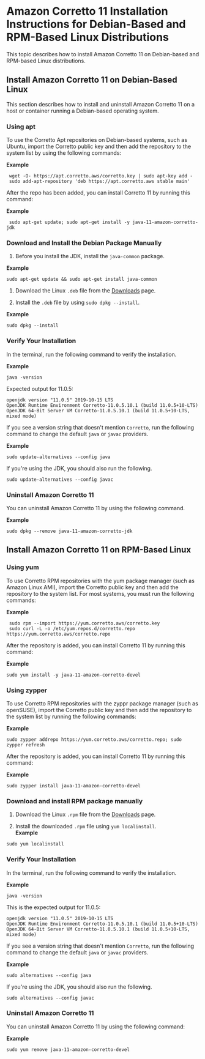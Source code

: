 # Amazon Corretto 11 Installation Instructions for Debian\-Based and RPM\-Based Linux Distributions<a name="generic-linux-install"></a>

This topic describes how to install Amazon Corretto 11 on Debian\-based and RPM\-based Linux distributions\. 

## Install Amazon Corretto 11 on Debian\-Based Linux<a name="debian-install-instruct"></a>

This section describes how to install and uninstall Amazon Corretto 11 on a host or container running a Debian\-based operating system\.

### Using apt<a name="amazon-corretto-yum-verify"></a>

To use the Corretto Apt repositories on Debian\-based systems, such as Ubuntu, import the Corretto public key and then add the repository to the system list by using the following commands: 

**Example**  

```
 wget -O- https://apt.corretto.aws/corretto.key | sudo apt-key add - 
 sudo add-apt-repository 'deb https://apt.corretto.aws stable main'
```

After the repo has been added, you can install Corretto 11 by running this command:

**Example**  

```
 sudo apt-get update; sudo apt-get install -y java-11-amazon-corretto-jdk
```

### Download and Install the Debian Package Manually<a name="debian-deb-install-instruct"></a>

1.  Before you install the JDK, install the `java-common` package\.   

**Example**  

   ```
   sudo apt-get update && sudo apt-get install java-common
   ```

1.  Download the Linux `.deb` file from the [Downloads](downloads-list.md) page\. 

1.  Install the `.deb` file by using `sudo dpkg --install`\.   

**Example**  

   ```
   sudo dpkg --install 
   ```

### Verify Your Installation<a name="debian-deb-verify"></a>

 In the terminal, run the following command to verify the installation\. 

**Example**  

```
java -version
```
Expected output for 11\.0\.5:   

```
openjdk version "11.0.5" 2019-10-15 LTS
OpenJDK Runtime Environment Corretto-11.0.5.10.1 (build 11.0.5+10-LTS)
OpenJDK 64-Bit Server VM Corretto-11.0.5.10.1 (build 11.0.5+10-LTS, mixed mode)
```

 If you see a version string that doesn't mention `Corretto`, run the following command to change the default `java` or `javac` providers\. 

**Example**  

```
sudo update-alternatives --config java
```
If you're using the JDK, you should also run the following\.  

```
sudo update-alternatives --config javac
```

### Uninstall Amazon Corretto 11<a name="debian-deb-uninstall"></a>

You can uninstall Amazon Corretto 11 by using the following command\.

**Example**  

```
sudo dpkg --remove java-11-amazon-corretto-jdk
```

## Install Amazon Corretto 11 on RPM\-Based Linux<a name="rpm-linux-install-instruct"></a>

### Using yum<a name="amazon-corretto-yum-install-instruct"></a>

To use Corretto RPM repositories with the yum package manager \(such as Amazon Linux AMI\), import the Corretto public key and then add the repository to the system list\. For most systems, you must run the following commands:

**Example**  

```
 sudo rpm --import https://yum.corretto.aws/corretto.key 
 sudo curl -L -o /etc/yum.repos.d/corretto.repo https://yum.corretto.aws/corretto.repo
```

After the repository is added, you can install Corretto 11 by running this command:

**Example**  

```
sudo yum install -y java-11-amazon-corretto-devel
```

### Using zypper<a name="w4aab9b7b7b5"></a>

To use Corretto RPM repositories with the zyppr package manager \(such as openSUSE\), import the Corretto public key and then add the repository to the system list by running the following commands: 

**Example**  

```
sudo zypper addrepo https://yum.corretto.aws/corretto.repo; sudo zypper refresh
```

After the repository is added, you can install Corretto 11 by running this command: 

**Example**  

```
sudo zypper install java-11-amazon-corretto-devel
```

### Download and install RPM package manually<a name="rpm-install-instruct"></a>

1.  Download the Linux `.rpm` file from the [Downloads](downloads-list.md) page\. 

1.  Install the downloaded `.rpm` file using `yum localinstall`\.   
**Example**  

   ```
   sudo yum localinstall 
   ```

### Verify Your Installation<a name="rpm-verify"></a>

 In the terminal, run the following command to verify the installation\. 

**Example**  

```
java -version
```
This is the expected output for 11\.0\.5:   

```
openjdk version "11.0.5" 2019-10-15 LTS
OpenJDK Runtime Environment Corretto-11.0.5.10.1 (build 11.0.5+10-LTS)
OpenJDK 64-Bit Server VM Corretto-11.0.5.10.1 (build 11.0.5+10-LTS, mixed mode)
```

 If you see a version string that doesn't mention `Corretto`, run the following command to change the default `java` or `javac` providers\. 

**Example**  

```
sudo alternatives --config java
```
If you're using the JDK, you should also run the following\.  

```
sudo alternatives --config javac
```

### Uninstall Amazon Corretto 11<a name="rpm-uninstall"></a>

You can uninstall Amazon Corretto 11 by using the following command:

**Example**  

```
sudo yum remove java-11-amazon-corretto-devel
```

